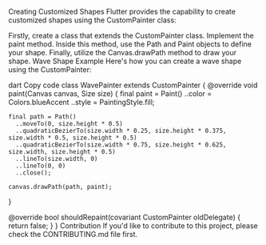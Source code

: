 Creating Customized Shapes
Flutter provides the capability to create customized shapes using the CustomPainter class:

Firstly, create a class that extends the CustomPainter class.
Implement the paint method.
Inside this method, use the Path and Paint objects to define your shape.
Finally, utilize the Canvas.drawPath method to draw your shape.
Wave Shape Example
Here's how you can create a wave shape using the CustomPainter:

dart
Copy code
class WavePainter extends CustomPainter {
  @override
  void paint(Canvas canvas, Size size) {
    final paint = Paint()
      ..color = Colors.blueAccent
      ..style = PaintingStyle.fill;

    final path = Path()
      ..moveTo(0, size.height * 0.5)
      ..quadraticBezierTo(size.width * 0.25, size.height * 0.375, size.width * 0.5, size.height * 0.5)
      ..quadraticBezierTo(size.width * 0.75, size.height * 0.625, size.width, size.height * 0.5)
      ..lineTo(size.width, 0)
      ..lineTo(0, 0)
      ..close();

    canvas.drawPath(path, paint);
  }

  @override
  bool shouldRepaint(covariant CustomPainter oldDelegate) {
    return false;
  }
}
Contribution
If you'd like to contribute to this project, please check the CONTRIBUTING.md file first.
